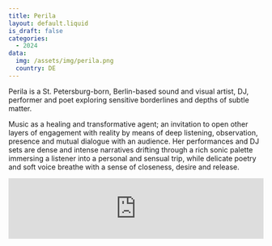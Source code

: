 ```yaml
---
title: Perila
layout: default.liquid
is_draft: false
categories:
  - 2024
data:
  img: /assets/img/perila.png
  country: DE
---
```



Perila is a St. Petersburg-born, Berlin-based sound and visual artist, DJ, performer and poet exploring sensitive borderlines and depths of subtle matter. 

Music as a healing and transformative agent; an invitation to open other layers of engagement with reality by means of deep listening, observation, presence and mutual dialogue with an audience.  Her performances and DJ sets are dense and intense narratives drifting through a rich sonic palette immersing a listener into a personal and sensual trip, while delicate poetry and soft voice breathe with a sense of closeness, desire and release.

<iframe style="border: 0; width: 100%; height: 120px;" src="https://bandcamp.com/EmbeddedPlayer/album=3670538075/size=large/bgcol=ffffff/linkcol=0687f5/tracklist=false/artwork=small/transparent=true/" seamless><a href="https://perilazone.bandcamp.com/album/on-the-corner-of-the-day">On The Corner Of The Day by perila</a></iframe>
